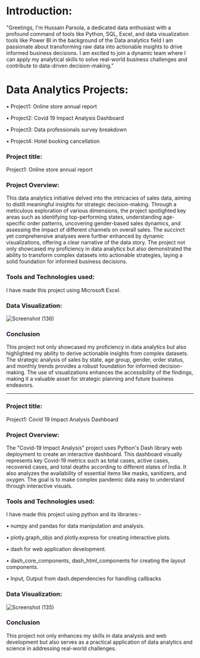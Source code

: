 
<h1>Introduction:</h1>
"Greetings, I'm Hussain Parsola, a dedicated data enthusiast with a profound command of tools like
Python, SQL, Excel, and data visualization tools like Power BI in the background of the Data analytics field I am passionate about transforming raw data into actionable insights to drive informed business decisions. I am excited to join a dynamic team where I can apply my analytical skills to solve real-world business challenges and contribute to data-driven decision-making."

<h1>Data Analytics Projects:</h1>

<p1>• Project1: Online store annual report</p1>

<p1>• Project2: Covid 19 Impact Analysis Dashboard</p1>

<p1>• Project3: Data professionals survey breakdown</p1>

<p1>• Project4: Hotel booking cancellation<p/>

<h3>Project title:</h3>
Project1: Online store annual report
<h3>Project Overview:</h3>
This data analytics initiative delved into the intricacies of sales data, aiming to distill meaningful insights for strategic decision-making. Through a meticulous exploration of various dimensions, the project spotlighted key areas such as identifying top-performing states, understanding age-specific order patterns, uncovering gender-based sales dynamics, and assessing the impact of different channels on overall sales. The succinct yet comprehensive analyses were further enhanced by dynamic visualizations, offering a clear narrative of the data story. The project not only showcased my proficiency in data analytics but also demonstrated the ability to transform complex datasets into actionable strategies, laying a solid foundation for informed business decisions.

<h3>Tools and Technologies used:</h3>
I have made this project using Microsoft Excel.

<h3>Data Visualization:</h3> 

![Screenshot (136)](https://github.com/hussainrock/My_Portfolio/assets/119557797/568c47e6-3965-49ac-afd3-39a3c770880b)

<h3>Conclusion</h3>
This project not only showcased my proficiency in data analytics but also highlighted my ability to derive actionable insights from complex datasets. The strategic analysis of sales by state, age group, gender, order status, and monthly trends provides a robust foundation for informed decision-making. The use of visualizations enhances the accessibility of the findings, making it a valuable asset for strategic planning and future business endeavors.

--------------------------------------------------------------------------------------------------------------------------------
<h3>Project title:</h3>
Project1: Covid 19 Impact Analysis Dashboard
<h3>Project Overview:</h3>

The "Covid-19 Impact Analysis" project uses Python's Dash library web deployment to create an interactive dashboard. This dashboard visually represents key Covid-19 metrics such as total cases, active cases, recovered cases, and total deaths according to different states of India. It also analyzes the availability of essential items like masks, sanitizers, and oxygen. The goal is to make complex pandemic data easy to understand through interactive visuals.

<h3>Tools and Technologies used:</h3>
I have made this project using python and its libraries:-

• numpy and pandas for data manipulation and analysis.

• plotly.graph_objs and plotly.express for creating interactive plots.

• dash for web application development.

• dash_core_components, dash_html_components for creating the layout
components.

• Input, Output from dash.dependencies for handling callbacks

<h3>Data Visualization:</h3> 

![Screenshot (135)](https://github.com/hussainrock/My_Portfolio/assets/119557797/32a7eda6-4d55-44a8-84e3-7be590e8cbbe)

<h3>Conclusion</h3>
This project not only enhances my skills in data analysis and web development but also serves as a practical application of data analytics and science in addressing real-world challenges.







